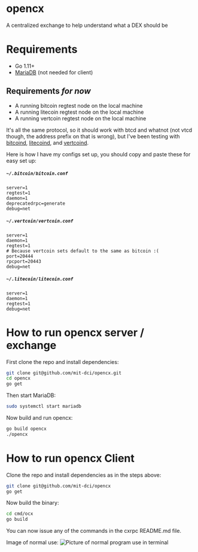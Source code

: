 # opencx
A centralized exchange to help understand what a DEX should be

# Requirements
 - Go 1.11+
 - [MariaDB](https://mariadb.org) (not needed for client)

## Requirements *for now*
 - A running bitcoin regtest node on the local machine
 - A running litecoin regtest node on the local machine
 - A running vertcoin regtest node on the local machine

It's all the same protocol, so it should work with btcd and whatnot (not vtcd though, the address prefix on that is wrong), but I've been testing with [bitcoind](https://github.com/bitcoin/bitcoin), [litecoind](https://github.com/litecoin-project/litecoin), and [vertcoind](https://github.com/vertcoin-project/vertcoin-core). 

Here is how I have my configs set up, you should copy and paste these for easy set up:

##### `~/.bitcoin/bitcoin.conf`
```
server=1
regtest=1
daemon=1
deprecatedrpc=generate
debug=net
```

##### `~/.vertcoin/vertcoin.conf`
```
server=1
daemon=1
regtest=1
# Because vertcoin sets default to the same as bitcoin :(
port=20444
rpcport=20443
debug=net
```

##### `~/.litecoin/litecoin.conf`
```
server=1
daemon=1
regtest=1
debug=net
```

# How to run opencx server / exchange
First clone the repo and install dependencies:
```sh
git clone git@github.com/mit-dci/opencx.git
cd opencx
go get
```

Then start MariaDB:
```sh
sudo systemctl start mariadb
```

Now build and run opencx:
```sh
go build opencx
./opencx
```

# How to run opencx Client
Clone the repo and install dependencies as in the steps above:
```sh
git clone git@github.com/mit-dci/opencx
go get
```

Now build the binary:
```sh
cd cmd/ocx
go build
```

You can now issue any of the commands in the cxrpc README.md file.

Image of normal use:
![Picture of normal program use in terminal](../assets/normaluse.png?raw=true)
